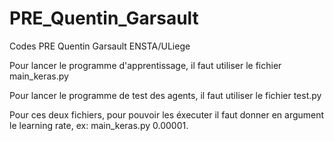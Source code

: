 # PRE_Quentin_Garsault
Codes PRE Quentin Garsault ENSTA/ULiege

Pour lancer le programme d'apprentissage, il faut utiliser le fichier main_keras.py

Pour lancer le programme de test des agents, il faut utiliser le fichier test.py

Pour ces deux fichiers, pour pouvoir les éxecuter il faut donner en argument le learning rate, ex: main_keras.py 0.00001. 

